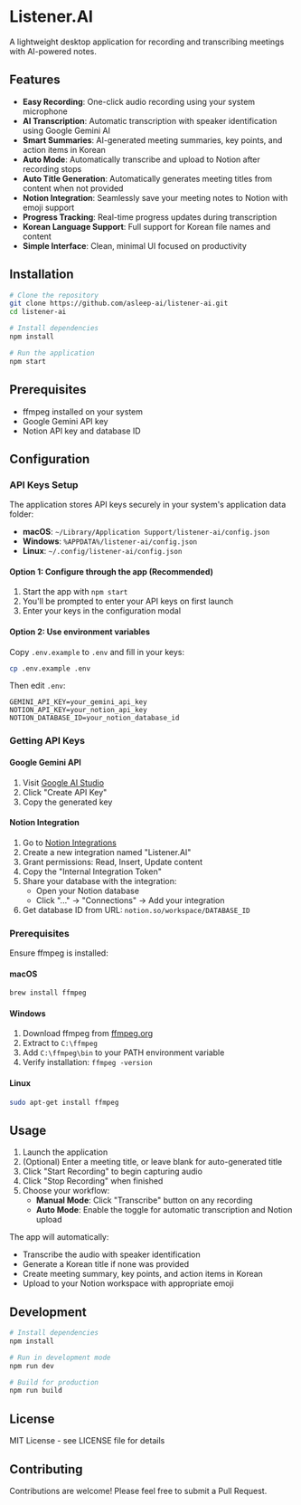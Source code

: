 # Listener.AI

A lightweight desktop application for recording and transcribing meetings with AI-powered notes.

## Features

- **Easy Recording**: One-click audio recording using your system microphone
- **AI Transcription**: Automatic transcription with speaker identification using Google Gemini AI
- **Smart Summaries**: AI-generated meeting summaries, key points, and action items in Korean
- **Auto Mode**: Automatically transcribe and upload to Notion after recording stops
- **Auto Title Generation**: Automatically generates meeting titles from content when not provided
- **Notion Integration**: Seamlessly save your meeting notes to Notion with emoji support
- **Progress Tracking**: Real-time progress updates during transcription
- **Korean Language Support**: Full support for Korean file names and content
- **Simple Interface**: Clean, minimal UI focused on productivity

## Installation

```bash
# Clone the repository
git clone https://github.com/asleep-ai/listener-ai.git
cd listener-ai

# Install dependencies
npm install

# Run the application
npm start
```

## Prerequisites

- ffmpeg installed on your system
- Google Gemini API key
- Notion API key and database ID

## Configuration

### API Keys Setup

The application stores API keys securely in your system's application data folder:
- **macOS**: `~/Library/Application Support/listener-ai/config.json`
- **Windows**: `%APPDATA%/listener-ai/config.json`
- **Linux**: `~/.config/listener-ai/config.json`

#### Option 1: Configure through the app (Recommended)
1. Start the app with `npm start`
2. You'll be prompted to enter your API keys on first launch
3. Enter your keys in the configuration modal

#### Option 2: Use environment variables
Copy `.env.example` to `.env` and fill in your keys:

```bash
cp .env.example .env
```

Then edit `.env`:
```env
GEMINI_API_KEY=your_gemini_api_key
NOTION_API_KEY=your_notion_api_key
NOTION_DATABASE_ID=your_notion_database_id
```

### Getting API Keys

#### Google Gemini API
1. Visit [Google AI Studio](https://makersuite.google.com/app/apikey)
2. Click "Create API Key"
3. Copy the generated key

#### Notion Integration
1. Go to [Notion Integrations](https://www.notion.so/my-integrations)
2. Create a new integration named "Listener.AI"
3. Grant permissions: Read, Insert, Update content
4. Copy the "Internal Integration Token"
5. Share your database with the integration:
   - Open your Notion database
   - Click "..." → "Connections" → Add your integration
6. Get database ID from URL: `notion.so/workspace/DATABASE_ID`

### Prerequisites

Ensure ffmpeg is installed:

#### macOS
```bash
brew install ffmpeg
```

#### Windows
1. Download ffmpeg from [ffmpeg.org](https://ffmpeg.org/download.html)
2. Extract to `C:\ffmpeg`
3. Add `C:\ffmpeg\bin` to your PATH environment variable
4. Verify installation: `ffmpeg -version`

#### Linux
```bash
sudo apt-get install ffmpeg
```

## Usage

1. Launch the application
2. (Optional) Enter a meeting title, or leave blank for auto-generated title
3. Click "Start Recording" to begin capturing audio
4. Click "Stop Recording" when finished
5. Choose your workflow:
   - **Manual Mode**: Click "Transcribe" button on any recording
   - **Auto Mode**: Enable the toggle for automatic transcription and Notion upload

The app will automatically:
- Transcribe the audio with speaker identification
- Generate a Korean title if none was provided
- Create meeting summary, key points, and action items in Korean
- Upload to your Notion workspace with appropriate emoji

## Development

```bash
# Install dependencies
npm install

# Run in development mode
npm run dev

# Build for production
npm run build
```

## License

MIT License - see LICENSE file for details

## Contributing

Contributions are welcome! Please feel free to submit a Pull Request.